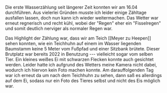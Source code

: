 Die erste Wasserzählung seit längerer Zeit konnten wir am 16.04
durchführen. Aus vielerlei Gründen musste ich leider einige
Zähltage ausfallen lassen, doch nun kann ich wieder weitermachen. Das
Wetter war erneut regnerisch und recht kühl, wobei der \"Regen\" eher
ein \"Fisselregen\" und somit deutlich nerviger als normaler Regen war.

Das Highlight der Zählung war, dass wir am Teich [[Meyer zu Heepen]] sehen
konnten, wie ein Teichhuhn auf einem im Wasser liegenden Baumstamm keine
5 Meter vom Fußpfad und einer Sitzbank brütete. Dieser Brutplatz war
bereits 2022 in Benutzung --- vielleicht sogar vom selben Tier. Ein
kleines weißes Ei mit schwarzen Flecken konnte auch gesichtet werden.
Leider hatte ich aufgrund des Wetters meine Kamera nicht dabei, wodurch
ich hiervon kein Foto machen konnte. Am darauffolgenden Tag war ich
erneut da um nach dem Teichhuhn zu sehen, dann saß es allerdings auf dem
Ei, sodass nur ein Foto des Tieres selbst und nicht des Eis möglich war.